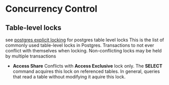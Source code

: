 # Concurrency Control

## Table-level locks
see [postgres explicit locking](https://www.postgresql.org/docs/current/explicit-locking.html) for postgres table level locks
This is the list of commonly used table-level locks in Postgres. Transactions to not ever 
conflict with themselves when locking. Non-conflicting locks may be held by multiple 
transactions  
* **Access Share** Conflicts with **Access Exclusive** lock only. The **SELECT** command acquires 
this lock on referenced tables. In general, queries that read a table without modifying it 
aquire this lock.  
